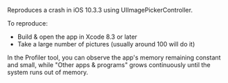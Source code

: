 Reproduces a crash in iOS 10.3.3 using UIImagePickerController.

To reproduce:

- Build & open the app in Xcode 8.3 or later
- Take a large number of pictures (usually around 100 will do it)

In the Profiler tool, you can observe the app's memory remaining constant and
small, while "Other apps & programs" grows continuously until the system runs
out of memory.
